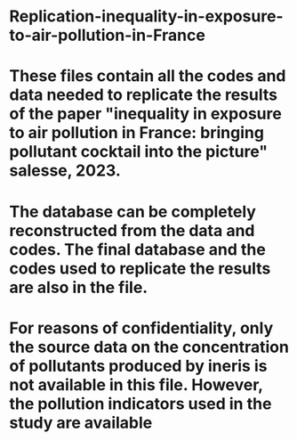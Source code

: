 # Replication-inequality-in-exposure-to-air-pollution-in-France

# These files contain all the codes and data needed to replicate the results of the paper "inequality in exposure to air pollution in France: bringing pollutant cocktail into the picture" salesse, 2023.

# The database can be completely reconstructed from the data and codes. The final database and the codes used to replicate the results are also in the file.

# For reasons of confidentiality, only the source data on the concentration of pollutants produced by ineris is not available in this file. However, the pollution indicators used in the study are available 
